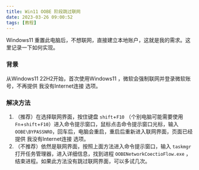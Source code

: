 ```yaml
---
title: Win11 OOBE 阶段跳过联网
date: 2023-03-26 09:00:52
tags: [教程]
---
```

Windows11 重置此电脑后，不想联网，直接建立本地账户，这就是我的需求。这里记录一下如何实现。
<!--more-->
### 背景
从Windows11 22H2开始，首次使用Windows11 ，微软会强制联网并登录微软账号，不再提供 我没有Internet连接 选项。
### 解决方法
1. （推荐）在选择联网界面，按住键盘 `shift`+`F10` （个别电脑可能需要使用 `Fn`+`shift`+`F10`）进入命令提示窗口，鼠标点击命令提示窗口光标，输入 `OOBE\BYPASSNRO`，回车后，电脑会重启，重启后重新进入联网界面，页面已经提供 我没有Internet连接 选项。
2. （不推荐）依然是联网界面，按照上面方法进入命令提示窗口，输入 `taskmgr` 打开任务管理器，进入详细信息，找到进程 `OOBENetworkCoectioFlow.exe` ，结束进程。如果此方法没有跳过联网界面，可以多试几次。
